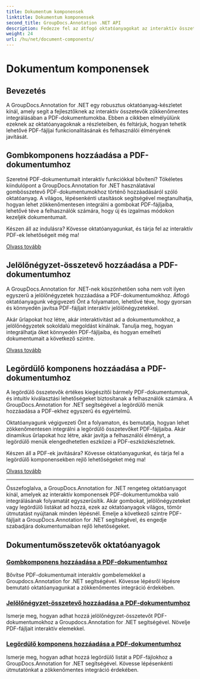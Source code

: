 ```yaml
---
title: Dokumentum komponensek
linktitle: Dokumentum komponensek
second_title: GroupDocs.Annotation .NET API
description: Fedezze fel az átfogó oktatóanyagokat az interaktív összetevők, például gombok, jelölőnégyzetek és legördülő menük PDF-dokumentumokba való integrálásához a GroupDocs.Annotation .NET segítségével.
weight: 24
url: /hu/net/document-components/
---
```


# Dokumentum komponensek

## Bevezetés

A GroupDocs.Annotation for .NET egy robusztus oktatóanyag-készletet kínál, amely segít a fejlesztőknek az interaktív összetevők zökkenőmentes integrálásában a PDF-dokumentumokba. Ebben a cikkben elmélyülünk ezeknek az oktatóanyagoknak a részleteiben, és feltárjuk, hogyan tehetik lehetővé PDF-fájljai funkcionalitásának és felhasználói élményének javítását.

## Gombkomponens hozzáadása a PDF-dokumentumhoz

Szeretné PDF-dokumentumait interaktív funkciókkal bővíteni? Tökéletes kiindulópont a GroupDocs.Annotation for .NET használatával gombösszetevő PDF-dokumentumokhoz történő hozzáadásáról szóló oktatóanyag. A világos, lépésenkénti utasítások segítségével megtanulhatja, hogyan lehet zökkenőmentesen integrálni a gombokat PDF-fájljaiba, lehetővé téve a felhasználók számára, hogy új és izgalmas módokon kezeljék dokumentumait.

Készen áll az indulásra? Kövesse oktatóanyagunkat, és tárja fel az interaktív PDF-ek lehetőségeit még ma!

[Olvass tovább](./add-button-component-to-pdf/)

## Jelölőnégyzet-összetevő hozzáadása a PDF-dokumentumhoz

A GroupDocs.Annotation for .NET-nek köszönhetően soha nem volt ilyen egyszerű a jelölőnégyzetek hozzáadása a PDF-dokumentumokhoz. Átfogó oktatóanyagunk végigvezeti Önt a folyamaton, lehetővé téve, hogy gyorsan és könnyedén javítsa PDF-fájljait interaktív jelölőnégyzetekkel.

Akár űrlapokat hoz létre, akár interaktivitást ad a dokumentumokhoz, a jelölőnégyzetek sokoldalú megoldást kínálnak. Tanulja meg, hogyan integrálhatja őket könnyedén PDF-fájljaiba, és hogyan emelheti dokumentumait a következő szintre.

[Olvass tovább](./add-checkbox-component-to-pdf/)

## Legördülő komponens hozzáadása a PDF-dokumentumhoz

A legördülő összetevők értékes kiegészítői bármely PDF-dokumentumnak, és intuitív kiválasztási lehetőségeket biztosítanak a felhasználók számára. A GroupDocs.Annotation for .NET segítségével a legördülő menük hozzáadása a PDF-ekhez egyszerű és egyértelmű.

Oktatóanyagunk végigvezeti Önt a folyamaton, és bemutatja, hogyan lehet zökkenőmentesen integrálni a legördülő összetevőket PDF-fájljaiba. Akár dinamikus űrlapokat hoz létre, akár javítja a felhasználói élményt, a legördülő menük elengedhetetlen eszközei a PDF-eszközkészletnek.

Készen áll a PDF-ek javítására? Kövesse oktatóanyagunkat, és tárja fel a legördülő komponensekben rejlő lehetőségeket még ma!

[Olvass tovább](./add-dropdown-component-to-pdf/)

---

Összefoglalva, a GroupDocs.Annotation for .NET rengeteg oktatóanyagot kínál, amelyek az interaktív komponensek PDF-dokumentumokba való integrálásának folyamatát egyszerűsítik. Akár gombokat, jelölőnégyzeteket vagy legördülő listákat ad hozzá, ezek az oktatóanyagok világos, tömör útmutatást nyújtanak minden lépésnél. Emelje a következő szintre PDF-fájljait a GroupDocs.Annotation for .NET segítségével, és engedje szabadjára dokumentumaiban rejlő lehetőségeket.
## Dokumentumösszetevők oktatóanyagok
### [Gombkomponens hozzáadása a PDF-dokumentumhoz](./add-button-component-to-pdf/)
Bővítse PDF-dokumentumait interaktív gombelemekkel a Groupdocs.Annotation for .NET segítségével. Kövesse lépésről lépésre bemutató oktatóanyagunkat a zökkenőmentes integráció érdekében.
### [Jelölőnégyzet-összetevő hozzáadása a PDF-dokumentumhoz](./add-checkbox-component-to-pdf/)
Ismerje meg, hogyan adhat hozzá jelölőnégyzet-összetevőt PDF-dokumentumokhoz a Groupdocs.Annotation for .NET segítségével. Növelje PDF-fájljait interaktív elemekkel.
### [Legördülő komponens hozzáadása a PDF-dokumentumhoz](./add-dropdown-component-to-pdf/)
Ismerje meg, hogyan adhat hozzá legördülő listát a PDF-fájlokhoz a GroupDocs.Annotation for .NET segítségével. Kövesse lépésenkénti útmutatónkat a zökkenőmentes integráció érdekében.